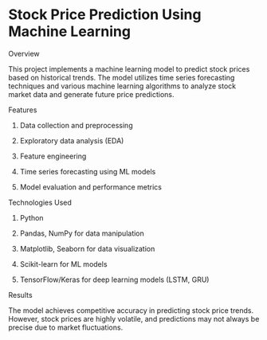 # Stock Price Prediction Using Machine Learning
Overview

This project implements a machine learning model to predict stock prices based on historical trends. The model utilizes time series forecasting techniques and various machine learning algorithms to analyze stock market data and generate future price predictions.

Features

1. Data collection and preprocessing

2. Exploratory data analysis (EDA)

3. Feature engineering

4. Time series forecasting using ML models

5. Model evaluation and performance metrics

Technologies Used

1. Python

2. Pandas, NumPy for data manipulation

3. Matplotlib, Seaborn for data visualization

4. Scikit-learn for ML models

5. TensorFlow/Keras for deep learning models (LSTM, GRU)

Results

The model achieves competitive accuracy in predicting stock price trends. However, stock prices are highly volatile, and predictions may not always be precise due to market fluctuations.

